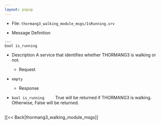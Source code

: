 ```yaml
---
layout: popup
---
```


- File: `thormang3_walking_module_msgs/IsRunning.srv`

- Message Definition

 ```
 ---
 bool is_running
 ```

- Description
A service that identifies whether THORMANG3 is walking or not.

  - Request
* `empty`

  - Response
* `bool is_running`
&emsp;&emsp; True will be returned if THORMANG3 is walking. Otherwise, False will be returned.

<br>
[[&lt;&lt; Back|thormang3_walking_module_msgs]]
